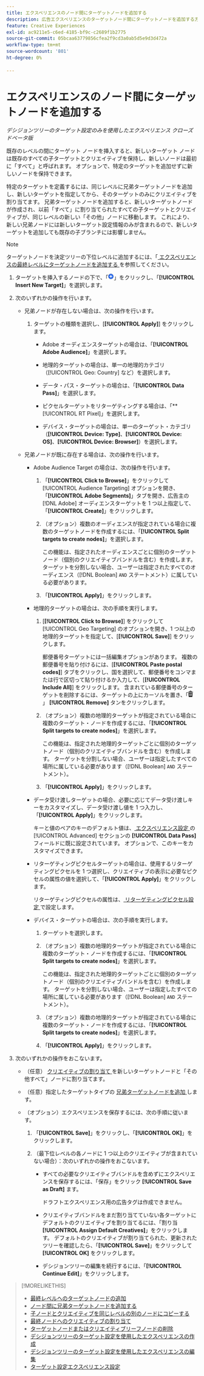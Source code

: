 ```yaml
---
title: エクスペリエンスのノード間にターゲットノードを追加する
description: 広告エクスペリエンスのターゲットノード間にターゲットノードを追加する方法を説明します。
feature: Creative Experiences
exl-id: ac9211e5-c6ed-4185-bf9c-c2689f1b2775
source-git-commit: 05bcaa63779856cfea2f9cd3a0ab5d5e9d3d472a
workflow-type: tm+mt
source-wordcount: '801'
ht-degree: 0%

---
```


# エクスペリエンスのノード間にターゲットノードを追加する

*デシジョンツリーのターゲット設定のみを使用したエクスペリエンス*
*クローズドベータ版*

既存のレベルの間にターゲット ノードを挿入すると、新しいターゲット ノードは既存のすべての子ターゲットとクリエイティブを保持し、新しいノードは最初に「すべて」と呼ばれます。 オプションで、特定のターゲットを追加せずに新しいノードを保持できます。

特定のターゲットを定義するには、同じレベルに兄弟ターゲットノードを追加し、新しいターゲットを指定してから、そのターゲットのみにクリエイティブを割り当てます。 兄弟ターゲットノードを追加すると、新しいターゲットノードが作成され、以前「すべて」に割り当てられたすべての子ターゲットとクリエイティブが、同じレベルの新しい「その他」ノードに移動します。 これにより、新しい兄弟ノードには新しいターゲット設定情報のみが含まれるので、新しいターゲットを追加しても既存の子ブランチには影響しません。

>[!NOTE]
>
>ターゲットノードを決定ツリーの下位レベルに追加するには、「[ エクスペリエンスの最終レベルにターゲットノードを追加する ](experience-target-node-add-final.md) を参照してください。

<!-- 1. [ways to get to the decision tree] -->

1. ターゲットを挿入するノードの下で、「![ 追加 ](/help/creative/assets/add.png " 追加 ")」をクリックし、「**[!UICONTROL Insert New Target]**」を選択します。

1. 次のいずれかの操作を行います。

   * 兄弟ノードが存在しない場合は、次の操作を行います。

      1. ターゲットの種類を選択し、[**[!UICONTROL Apply]**] をクリックします。

         * Adobe オーディエンスターゲットの場合は、「**[!UICONTROL Adobe Audience]**」を選択します。

         * 地理的ターゲットの場合は、単一の地理的カテゴリ（[!UICONTROL Geo: Country] など）を選択します。

         * データ・パス・ターゲットの場合は、「**[!UICONTROL Data Pass]**」を選択します。

         * ピクセルターゲットをリターゲティングする場合は、「**[!UICONTROL RT Pixel]」を選択します。

         * デバイス・ターゲットの場合は、単一のターゲット・カテゴリ（**[!UICONTROL Device: Type]**、**[!UICONTROL Device: OS]**、**[!UICONTROL Device: Browser]**）を選択します。

   * 兄弟ノードが既に存在する場合は、次の操作を行います。

      * Adobe Audience Target の場合は、次の操作を行います。

         1. 「**[!UICONTROL Click to Browse]**」をクリックして [!UICONTROL Audience Targeting] オプションを開き、「**[!UICONTROL Adobe Segments]**」タブを開き、広告主の [!DNL Adobe] オーディエンスターゲットを 1 つ以上指定して、「**[!UICONTROL Create]**<!-- Why not "Save" like for the other node types/use cases? -->」をクリックします。

         1. （オプション）複数のオーディエンスが指定されている場合に複数のターゲットノードを作成するには、「**[!UICONTROL Split targets to create nodes]**」を選択します。

            この機能は、指定されたオーディエンスごとに個別のターゲットノード（個別のクリエイティブバンドルを含む）を作成します。 ターゲットを分割しない場合、ユーザーは指定されたすべてのオーディエンス（[!DNL Boolean] `AND` ステートメント）に属している必要があります。

         1. 「**[!UICONTROL Apply]**」をクリックします。

      * 地理的ターゲットの場合は、次の手順を実行します。

         1. [**[!UICONTROL Click to Browse]**] をクリックして [!UICONTROL Geo Targeting] のオプションを開き、1 つ以上の地理的ターゲットを指定して、[**[!UICONTROL Save]**] をクリックします。

            郵便番号ターゲットには一括編集オプションがあります。 複数の郵便番号を貼り付けるには、[**[!UICONTROL Paste postal codes]**] タブをクリックし、国を選択して、郵便番号をコンマまたは行で区切って貼り付けるか入力して、[**[!UICONTROL Include All]**] をクリックします。 含まれている郵便番号のターゲットを削除するには、ターゲットの上にカーソルを置き、「![ 削除 ](/help/creative/assets/delete.png " 削除 ")」 **[!UICONTROL Remove]** タンをクリックします。

         1. （オプション）複数の地理的ターゲットが指定されている場合に複数のターゲット・ノードを作成するには、「**[!UICONTROL Split targets to create nodes]**」を選択します。

            この機能は、指定された地理的ターゲットごとに個別のターゲットノード（個別のクリエイティブバンドルを含む）を作成します。 ターゲットを分割しない場合、ユーザーは指定したすべての場所に属している必要があります（[!DNL Boolean] `AND` ステートメント）。

         1. 「**[!UICONTROL Apply]**」をクリックします。

      * データ受け渡しターゲットの場合、必要に応じてデータ受け渡しキーをカスタマイズし、データ受け渡し値を 1 つ入力し、「**[!UICONTROL Apply]**」をクリックします。

        キーと値のペアのキーのデフォルト値は、[ エクスペリエンス設定 ](experience-settings-targeting.md) の [!UICONTROL Advanced] セクションの **[!UICONTROL Data Pass]** フィールドに既に設定されています。 オプションで、このキーをカスタマイズできます。

      * リターゲティングピクセルターゲットの場合は、使用するリターゲティングピクセルを 1 つ選択し、クリエイティブの表示に必要なピクセルの属性の値を選択して、「**[!UICONTROL Apply]**」をクリックします。

        リターゲティングピクセルの属性は、[ リターゲティングピクセル設定 ](/help/creative/pixels/retargeting-pixel-manage.md) で設定します。

      * デバイス・ターゲットの場合は、次の手順を実行します。

         1. ターゲットを選択します。

         1. （オプション）複数の地理的ターゲットが指定されている場合に複数のターゲット・ノードを作成するには、「**[!UICONTROL Split targets to create nodes]**」を選択します。

            この機能は、指定された地理的ターゲットごとに個別のターゲットノード（個別のクリエイティブバンドルを含む）を作成します。 ターゲットを分割しない場合、ユーザーは指定したすべての場所に属している必要があります（[!DNL Boolean] `AND` ステートメント）。

         1. （オプション）複数の地理的ターゲットが指定されている場合に複数のターゲット・ノードを作成するには、「**[!UICONTROL Split targets to create nodes]**」を選択します。

         1. 「**[!UICONTROL Apply]**」をクリックします。

1. 次のいずれかの操作をおこないます。

   * （任意） [ クリエイティブの割り当て ](experience-assign-creative-bundles.md) を新しいターゲットノードと「その他すべて」ノードに割り当てます。

   * （任意）指定したターゲットタイプの [ 兄弟ターゲットノードを追加 ](experience-target-node-add-sibling.md) します。

   * （オプション）エクスペリエンスを保存するには、次の手順に従います。

      1. 「**[!UICONTROL Save]**」をクリックし、「**[!UICONTROL OK]**」をクリックします。

      1. （最下位レベルの各ノードに 1 つ以上のクリエイティブが含まれていない場合）：次のいずれかの操作をおこないます。

         * すべての必要なクリエイティブバンドルを含めずにエクスペリエンスを保存するには、「保存」をクリック **[!UICONTROL Save as Draft]** ます。

           ドラフトエクスペリエンス用の広告タグは作成できません。

         * クリエイティブバンドルをまだ割り当てていない各ターゲットにデフォルトのクリエイティブを割り当てるには、「割り当 **[!UICONTROL Assign Default Creatives]**」をクリックします。 デフォルトのクリエイティブが割り当てられた、更新されたツリーを確認したら、「**[!UICONTROL Save]**」をクリックして **[!UICONTROL OK]** をクリックします。

         * デシジョンツリーの編集を続行するには、「**[!UICONTROL Continue Edit]**」をクリックします。

>[!MORELIKETHIS]
>
>* [ 最終レベルへのターゲットノードの追加 ](experience-target-node-add-final.md)
>* [ ノード間に兄弟ターゲットノードを追加する ](experience-target-node-add-sibling.md)
>* [ 子ノードとクリエイティブを同じレベルの別のノードにコピーする ](experience-target-node-copy.md)
>* [ 最終ノードへのクリエイティブの割り当て ](experience-assign-creative-bundles.md)
>* [ ターゲットノードまたはクリエイティブリーフノードの削除 ](/help/creative/experiences/experience-target-node-delete.md)
>* [ デシジョンツリーのターゲット設定を使用したエクスペリエンスの作成 ](experience-create-targeting.md)
>* [ デシジョンツリーのターゲット設定を使用したエクスペリエンスの編集 ](experience-edit-targeting.md)
>* [ ターゲット設定エクスペリエンス設定 ](experience-settings-targeting.md)
